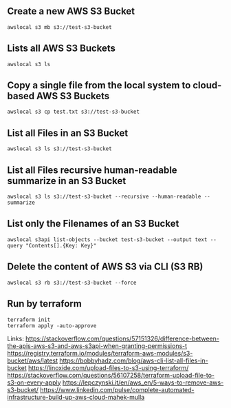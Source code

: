 ## Create a new AWS S3 Bucket
```
awslocal s3 mb s3://test-s3-bucket
```

## Lists all AWS S3 Buckets
```
awslocal s3 ls
```

## Copy a single file from the local system to cloud-based AWS S3 Buckets
```
awslocal s3 cp test.txt s3://test-s3-bucket
```

## List all Files in an S3 Bucket
```
awslocal s3 ls s3://test-s3-bucket
```

## List all Files recursive human-readable summarize in an S3 Bucket
```
awslocal s3 ls s3://test-s3-bucket --recursive --human-readable --summarize
```

## List only the Filenames of an S3 Bucket
```
awslocal s3api list-objects --bucket test-s3-bucket --output text --query "Contents[].{Key: Key}"
```

## Delete the content of AWS S3 via CLI (S3 RB)
```
awslocal s3 rb s3://test-s3-bucket --force
```

## Run by terraform
```
terraform init
terraform apply -auto-approve
```


Links:
https://stackoverflow.com/questions/57151326/difference-between-the-apis-aws-s3-and-aws-s3api-when-granting-permissions-t
https://registry.terraform.io/modules/terraform-aws-modules/s3-bucket/aws/latest
https://bobbyhadz.com/blog/aws-cli-list-all-files-in-bucket
https://linoxide.com/upload-files-to-s3-using-terraform/
https://stackoverflow.com/questions/56107258/terraform-upload-file-to-s3-on-every-apply
https://lepczynski.it/en/aws_en/5-ways-to-remove-aws-s3-bucket/
https://www.linkedin.com/pulse/complete-automated-infrastructure-build-up-aws-cloud-mahek-mulla
